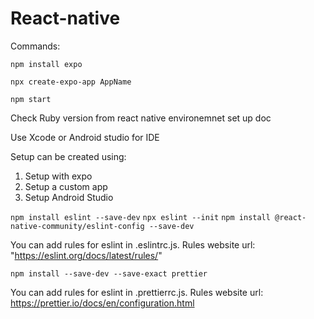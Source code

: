 # React-native

Commands:

```npm install expo```

```npx create-expo-app AppName```

```npm start```

Check Ruby version from react native environemnet set up doc

Use Xcode or Android studio for IDE

Setup can be created using:
1. Setup with expo
2. Setup a custom app
3. Setup Android Studio

```npm install eslint --save-dev```
```npx eslint --init```
```npm install @react-native-community/eslint-config --save-dev```

You can add rules for eslint in .eslintrc.js. Rules website url: "https://eslint.org/docs/latest/rules/"

```npm install --save-dev --save-exact prettier```

You can add rules for eslint in .prettierrc.js. Rules website url: https://prettier.io/docs/en/configuration.html

